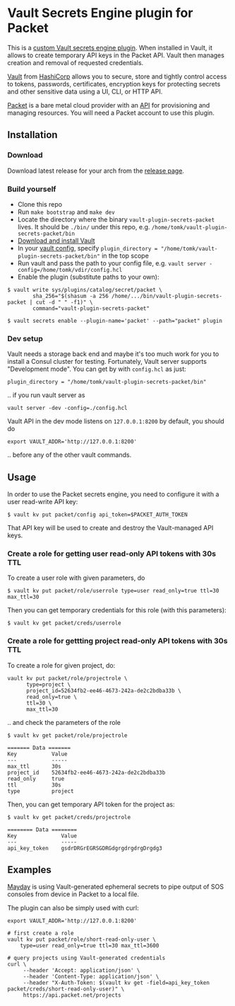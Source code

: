 # Vault Secrets Engine plugin for Packet

This is a [custom Vault secrets engine plugin](https://www.vaultproject.io/docs/plugin/). 
When installed in Vault, it allows to create temporary API keys in the Packet API. 
Vault then manages creation and removal of requested credentials.

[Vault](https://www.vaultproject.io/) from [HashiCorp](https://www.hashicorp.com/)
allows you to secure, store and tightly control access to tokens, passwords, 
certificates, encryption keys for protecting secrets and other sensitive data using a UI, CLI, or HTTP API.

[Packet](https://www.packet.com/) is a bare metal cloud provider
with an [API](https://www.packet.com/developers/api/) for provisioning
and managing resources. You will need a Packet account to use this plugin.

## Installation

### Download
Download latest release for your arch from the [release page](https://github.com/packethost/vault-plugin-secrets-packet/releases).

### Build yourself

- Clone this repo
- Run `make bootstrap` and `make dev`
- Locate the directory where the binary `vault-plugin-secrets-packet` lives. It should be `./bin/` under this repo, e.g. `/home/tomk/vault-plugin-secrets-packet/bin`
- [Download and install Vault](https://www.vaultproject.io/downloads/)
- In your [vault config](https://www.vaultproject.io/docs/configuration/), specify `plugin_directory = "/home/tomk/vault-plugin-secrets-packet/bin"` in the top scope
- Run vault and pass the path to your config file, e.g. `vault server -config=/home/tomk/vdir/config.hcl`
- Enable the plugin (substitute paths to your own):

```
$ vault write sys/plugins/catalog/secret/packet \
        sha_256="$(shasum -a 256 /home/.../bin/vault-plugin-secrets-packet | cut -d " " -f1)" \
        command="vault-plugin-secrets-packet"

$ vault secrets enable --plugin-name='packet' --path="packet" plugin    
```

### Dev setup

Vault needs a storage back end and maybe it's too much work for you 
to install a Consul cluster for testing. Fortunately, Vault server 
supports "Development mode". You can get by with `config.hcl` as just:

```
plugin_directory = "/home/tomk/vault-plugin-secrets-packet/bin"
```

.. if you run vault server as 

```
vault server -dev -config=./config.hcl
```

Vault API in the dev mode listens on `127.0.0.1:8200` by default, you should do 
```
export VAULT_ADDR='http://127.0.0.1:8200'
```
.. before any of the other vault commands.


## Usage

In order to use the Packet secrets engine, you need to configure it with a user read-write API key:

```
$ vault kv put packet/config api_token=$PACKET_AUTH_TOKEN
```

That API key will be used to create and destroy the Vault-managed API keys.


### Create a role for getting user read-only API tokens with 30s TTL

To create a user role with given parameters, do

```
$ vault kv put packet/role/userrole type=user read_only=true ttl=30 max_ttl=30
```

Then you can get temporary credentials for this role (with this parameters):

```
$ vault kv get packet/creds/userrole
```

### Create a role for gettting project read-only API tokens with 30s TTL

To create a role for given project, do:

```
vault kv put packet/role/projectrole \
      type=project \
      project_id=52634fb2-ee46-4673-242a-de2c2bdba33b \
      read_only=true \
      ttl=30 \
      max_ttl=30
```

.. and check the parameters of the role

```
$ vault kv get packet/role/projectrole

======= Data =======
Key           Value
---           -----
max_ttl       30s
project_id    52634fb2-ee46-4673-242a-de2c2bdba33b
read_only     true
ttl           30s
type          project

```

Then, you can get temporary API token for the project as:

```
$ vault kv get packet/creds/projectrole

======== Data ========
Key              Value
---              -----
api_key_token    gsdrDRGrEGRSGDRGdgrgdrgdrgDrgdg3

```

## Examples

[Mayday](https://github.com/grahamc/mayday) is using Vault-generated ephemeral secrets to pipe output of SOS consoles from device in Packet to a local file.

The plugin can also be simply used with curl: 

```
export VAULT_ADDR='http://127.0.0.1:8200'

# first create a role
vault kv put packet/role/short-read-only-user \
    type=user read_only=true ttl=30 max_ttl=3600

# query projects using Vault-generated credentials
curl \
     --header 'Accept: application/json' \
     --header 'Content-Type: application/json' \
     --header "X-Auth-Token: $(vault kv get -field=api_key_token packet/creds/short-read-only-user)" \
     https://api.packet.net/projects
``` 
